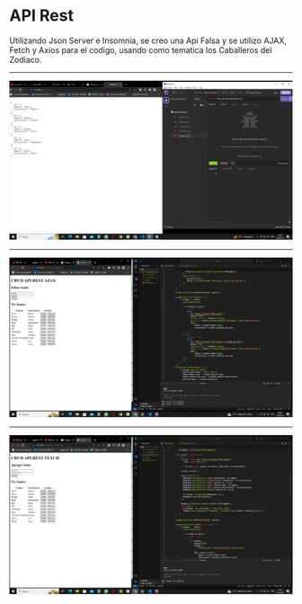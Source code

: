 #  API Rest

Utilizando Json Server e Insomnia, se creo una Api Falsa y se utilizo AJAX, Fetch y Axios para el codigo, usando como tematica los Caballeros del Zodiaco.

___
![Insomnia](img/img1.jpg)
___
![Ajax](img/img2.jpg)
___
![Fesch](img/img3.jpg)